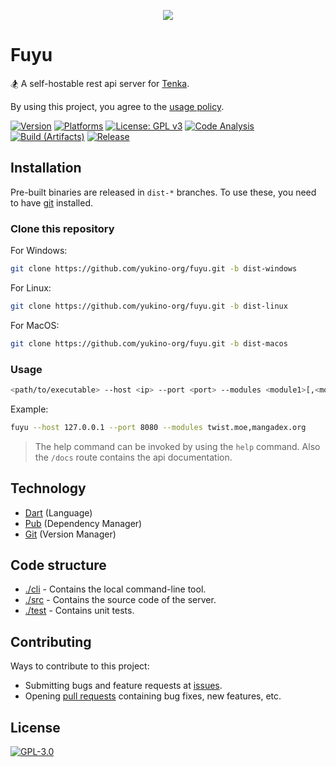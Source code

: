 <p align="center">
    <img src="https://github.com/yukino-org/media/blob/main/images/subbanners/gh-fuyu-banner.png?raw=true">
</p>

# Fuyu

🏂 A self-hostable rest api server for [Tenka](https://github.com/yukino-org/tenka-store).

By using this project, you agree to the [usage policy](https://yukino-org.github.io/wiki/tenka/disclaimer/).

[![Version](https://img.shields.io/endpoint?url=https://raw.githubusercontent.com/yukino-org/fuyu/dist-data/badge-endpoint.json)](https://github.com/yukino-org/fuyu/)
[![Platforms](https://img.shields.io/static/v1?label=platforms&message=windows%20|%20linux%20|%20macos&color=lightgrey)](https://github.com/yukino-org/fuyu/)
[![License: GPL v3](https://img.shields.io/badge/License-GPL_v3-blue.svg)](https://www.gnu.org/licenses/gpl-3.0)
[![Code Analysis](https://github.com/yukino-org/fuyu/actions/workflows/code-analysis.yml/badge.svg)](https://github.com/yukino-org/fuyu/actions/workflows/code-analysis.yml)
[![Build (Artifacts)](https://github.com/yukino-org/fuyu/actions/workflows/build-artifacts.yml/badge.svg)](https://github.com/yukino-org/fuyu/actions/workflows/build-artifacts.yml)
[![Release](https://github.com/yukino-org/fuyu/actions/workflows/release.yml/badge.svg)](https://github.com/yukino-org/fuyu/actions/workflows/release.yml)

## Installation

Pre-built binaries are released in `dist-*` branches. To use these, you need to have [git](https://git-scm.com/) installed.

### Clone this repository

For Windows:

```bash
git clone https://github.com/yukino-org/fuyu.git -b dist-windows
```

For Linux:

```bash
git clone https://github.com/yukino-org/fuyu.git -b dist-linux
```

For MacOS:

```bash
git clone https://github.com/yukino-org/fuyu.git -b dist-macos
```

### Usage

```bash
<path/to/executable> --host <ip> --port <port> --modules <module1>[,<module2>,...]
```

Example:

```bash
fuyu --host 127.0.0.1 --port 8080 --modules twist.moe,mangadex.org
```

> The help command can be invoked by using the `help` command. Also the `/docs` route contains the api documentation.

## Technology

-   [Dart](https://dart.dev/) (Language)
-   [Pub](https://pub.dev/) (Dependency Manager)
-   [Git](https://git-scm.com/) (Version Manager)

## Code structure

-   [./cli](./cli) - Contains the local command-line tool.
-   [./src](./src) - Contains the source code of the server.
-   [./test](./test) - Contains unit tests.

## Contributing

Ways to contribute to this project:

-   Submitting bugs and feature requests at [issues](https://github.com/yukino-org/fuyu/issues).
-   Opening [pull requests](https://github.com/yukino-org/fuyu/pulls) containing bug fixes, new features, etc.

## License

[![GPL-3.0](https://github.com/yukino-org/media/blob/main/images/license-logo/gplv3.png?raw=true)](./LICENSE)

